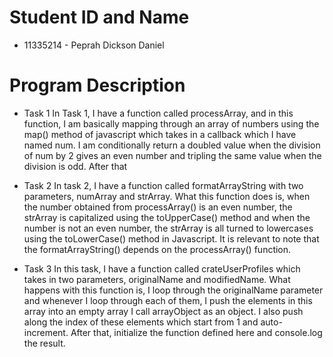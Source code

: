 # Student ID and Name

- 11335214 - Peprah Dickson Daniel

# Program Description

- Task 1
  In Task 1, I have a function called processArray, and in this function, I am basically mapping through an array of numbers using the map() method of javascript which takes in a callback which I have named num.
  I am conditionally return a doubled value when the division of num by 2 gives an even number and tripling the same value when the division is odd. After that

- Task 2
  In task 2, I have a function called formatArrayString with two parameters, numArray and strArray. What this function does is, when the number obtained from processArray() is an even number, the strArray is capitalized using the toUpperCase() method and when the number is not an even number, the strArray is all turned to lowercases using the toLowerCase() method in Javascript. It is relevant to note that the formatArrayString() depends on the processArray() function.

- Task 3
  In this task, I have a function called crateUserProfiles which takes in two parameters, originalName and modifiedName. What happens with this function is, I loop through the originalName parameter and whenever I loop through each of them, I push the elements in this array into an empty array I call arrayObject as an object. I also push along the index of these elements which start from 1 and auto-increment. After that, initialize the function defined here and console.log the result.
